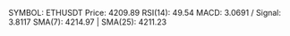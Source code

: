 SYMBOL: ETHUSDT
Price: 4209.89
RSI(14): 49.54
MACD: 3.0691 / Signal: 3.8117
SMA(7): 4214.97 | SMA(25): 4211.23
